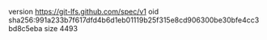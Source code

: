 version https://git-lfs.github.com/spec/v1
oid sha256:991a233b7f617dfd4b6d1eb01119b25f315e8cd906300be30bfe4cc3bd8c5eba
size 4493

